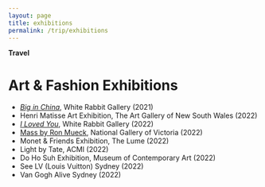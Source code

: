 ```yaml
---
layout: page
title: exhibitions
permalink: /trip/exhibitions
---
```


<b>Travel</b>

<h1>Art & Fashion Exhibitions</h1>

- <a href="https://whiterabbitcollection.org/exhibition/big-in-china/"><i>Big in China</i></a>, White Rabbit Gallery (2021)
- Henri Matisse Art Exhibition, The Art Gallery of New South Wales (2022)
- <a href="https://whiterabbitcollection.org/exhibition/i-loved-you/"><i>I Loved You</i></a>, White Rabbit Gallery (2022) 
- <a href="https://www.ngv.vic.gov.au/exhibition/ron-mueck-mass/">Mass by Ron Mueck</a>, National Gallery of Victoria (2022)
- Monet & Friends Exhibition, The Lume (2022)
- Light by Tate, ACMI (2022)
- Do Ho Suh Exhibition, Museum of Contemporary Art (2022)
- See LV (Louis Vuitton) Sydney (2022)
- Van Gogh Alive Sydney (2022)

<style>
  .wrapper {
    max-width: 58em;
  }
</style>